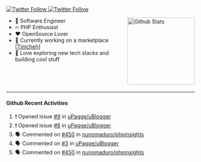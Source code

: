 <p>
  <a href="https://twitter.com/50bhan">
    <img alt="Twitter Follow" src="https://img.shields.io/twitter/follow/50bhan?color=1DA1F2&logo=twitter&style=for-the-badge">
  </a>
  
  <a href="https://www.linkedin.com/in/50bhan">
    <img alt="Twitter Follow" src="https://img.shields.io/badge/LinkedIn-0077B5?style=for-the-badge&logo=linkedin&logoColor=white">
  </a>
</p>

<img alt="Github Stats" src="https://github-readme-stats.vercel.app/api?username=50bhan&show_icons=true" align="right" height="180" />

- 🔭 Software Engineer
- :fire: PHP Enthusiast
- :hearts: OpenSource Lover
- :mega: Currently working on a marketplace [[Timcheh](https://timcheh.com)]
- 🚀 Love exploring new tech stacks and building cool stuff

<br><br><br><hr>

#### Github Recent Activities
<!--START_SECTION:activity-->
1. ❗️ Opened issue [#9](https://github.com/uPagge/uBlogger/issues/9) in [uPagge/uBlogger](https://github.com/uPagge/uBlogger)
2. ❗️ Opened issue [#8](https://github.com/uPagge/uBlogger/issues/8) in [uPagge/uBlogger](https://github.com/uPagge/uBlogger)
3. 🗣 Commented on [#450](https://github.com/nunomaduro/phpinsights/issues/450) in [nunomaduro/phpinsights](https://github.com/nunomaduro/phpinsights)
4. 🗣 Commented on [#3](https://github.com/uPagge/uBlogger/issues/3) in [uPagge/uBlogger](https://github.com/uPagge/uBlogger)
5. 🗣 Commented on [#450](https://github.com/nunomaduro/phpinsights/issues/450) in [nunomaduro/phpinsights](https://github.com/nunomaduro/phpinsights)
<!--END_SECTION:activity-->
